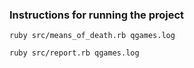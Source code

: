 ### Instructions for running the project
```
ruby src/means_of_death.rb qgames.log
```
```
ruby src/report.rb qgames.log      
```
